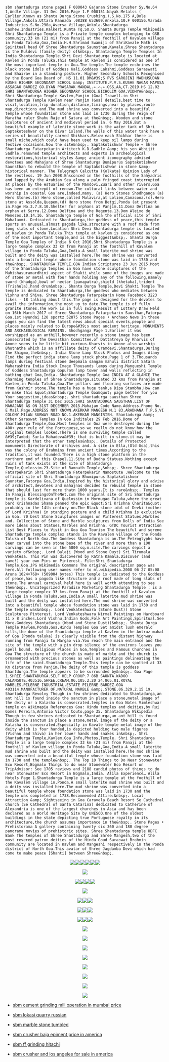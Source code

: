 
```
sbm shantadurga stone page1 F 000043 Gajanan Stone Crusher Sy.No.64 1,Andle Village. 31 Dec 2016.Page 1.F 000151.Nayak Metalss ( Earlier.Known as Shanta Durga.Stone Crushing,).S.No.175 A,Bole Village,Ankola.Uttara Kannada ,08388 653609.Ankola.10.F 000156.Varada Industries.S.No.290a,Aversa Village,Ankola.Shantadurga Cashew.Industries.Kalkeri,Kumta Tq.SO.O. Shanta Durga Temple Wikipedia Shri Shantadurga Temple is a Private temple complex belonging to GSB community.33 km (21 mi) from Panaji at the foothill of Kavalem village in Ponda Taluka,Goa,India.H.H.Shrimad Swamiji of ShriKavale Math is Spiritual head Of Shree Shantadurga Saunsthan,Kavale.Shree Shantadurga is the Kuldevi (family deity) of&nbsp;. Shantadurga Temple Temples In India Shantadurga Temple.Shri Devi Shantadurga temple is located at Kavlem in Ponda Taluka.This temple at kavlem is considered as one of the most important temple in Goa.The temple.The temple enshrines the black stone idols of Goddess Kali,Goddess Lakshmi,Goddess Saraswati and Bhairav in a standing posture. Higher Secondary Schools Recognised by the Board Goa Board of. HS 11.01 DM&#39;S PVS SAROJINI MADHUSUDAN KUSHE HIGHER SECONDARY SCHOOL &amp; INSTITUTE.P.V.S.KUSHE NAGAR MAPUSA ASSAGAO BARDEZ GO.DYAN PRASARAK MANDAL.✍.✍.✍.OSS,AA,CT.2019.HS 12.02 SHRI SHANTADURGA HIGHER SECONDARY SCHOOL.BICHOLIM GOA.VIDHYA&nbsp;. Shri Shantadurga Temple Kavlem,Panjim (Goa) Trawell.in Shri Shantadurga Temple Kavlem near Panjim (Goa) details,best time to visit,location,trip duration,distance,timings,near by places,route map,directions and.The mud shrine was converted into a beautiful temple whose foundation stone was laid in 1730 during the reign of Maratha ruler Shahu Raje of Satara at the&nbsp;. Wooden and stone Sculptures of ancient and medieval period in. 6 May 2016.But a beautiful example of laterite stone work is the water tank of Shri Saptakoteshwar on the Divar island.The walls of this water tank have a series of beautifully carved Shikhars.Below each Shikhar there is small niche,which could have been used to keep oil lamps during festive occasions.Now the site&nbsp;. Saptakotishwar Temple « Shree Shantadurga Fatarpekarin Artitech K.D.Sadhle &amp; his son Abhijit Sadhle,renowned temple architects and experts in archeological restorations,historical styles &amp; ancient iconography advised devotees and Mahajans of Shree Shantadurga Bumipurus Saptakotishwar Saunsthan to rebuild the temple of Saptakotishwar in stone &amp; historical manner. The Telegraph Calcutta (Kolkata) Opinion Lady of the restless. 19 Jun 2008.Ensconced in the foothills of the Sahyadris and lapped by the Arabian Sea along a palm fringed coast interrupted at places by the estuaries of the Mandovi,Zuari and other rivers,Goa has been an entrepôt of renown.The cultural links between water and worship in coastal Goa are,indeed,many. (a) Hero Stones Shodhganga (a) Hero Stones.(b) Hero stone,called Mulavira,at Loliem,Canacona.(c).Hero stone at Assolda,Quepem.(d) Hero stone from Betgi,Ponda (at present in.Page No.3.7.8.10.Shelter for orphans at Panjim.11.Dona Delfina an orphan at Serra.12.Dona Delfina and the Regente.13.Dom Aleixo de Menezes.10.14.16. Shantadurga temple of Goa the official site of Shri Mahalaxmi. Dedicated to Shantadurga,the goddess of peace,this temple sports an unusual,almost pagoda like,structure with a roof made from long slabs of stone.Location Shri Devi Shantadurga temple is located at Kavlem in Ponda Taluka.This temple at kavlem is considered as one of the most important temple,and is the biggest&nbsp;. Shanta Durga Temple Goa Temples of India 6 Oct 2016.Shri Shantadurga Temple is a large temple complex 33 km from Panaji at the foothill of Kavalem village in Ponda Taluka,Goa,India.A small laterite mud shrine was built and the deity was installed here.The mud shrine was converted into a beautiful temple whose foundation stone was laid in 1730 and the&nbsp;. SHANTADURGA TEMPLE,GOA Indian Scriptures 23 Jun 2015.Most of the Shantadurga temples in Goa have stone sculptures of the Mahishasuramardhini aspect of Shakti while some of the images are made of stone or metal with four hands holding any of the following,namely sword (khadga),bowl of nectar (panapatra),shield (khetaka),trident (Trishula),hand drum&nbsp;. Shanta Durga Temple,Devi Shakti Temple The temple is dedicated to Shantadurga,the goddess who mediates between Vishnu and Shiva. Shree Shantadurga Fatarpekarin Home Facebook 3223 likes · 18 talking about this.The page is designed for the devotes to avail the information,the most up to date.The temple is of fully granite stones.The work is in full swing.Result of Lottery Draw Held on 16th March 2017 of Shree Shantadurga Fatarpekarin Sausthan,Fatorpa Goa.1st Hyundai i20 sportz 52875 Stone Pages • Archaeo News In these pages you can find the latest news about special events,people and places mainly related to Europe&#39;s most ancient heritage. MONUMENTS AND ARCHAEOLOGICAL REMAINS. Shodhganga Page 1.Earlier it was worshipped as an anthill,however recently a stone image has been consecrated by the Devasthan Committee.of Dattatreya by Kharvis of Amone seems to be little bit curious.Kharvis in Amone also worship Bhutnatha which is an affiliate deity of Gramdevi.Shantadurga.During the Shigmo,the&nbsp;. India Stone Lamp Stock Photos and Images Alamy Find the perfect india stone lamp stock photo.Page 1 of 3.Thousands lamps during festival stone deepmala sangam mahuli district Satara Maharashtra India Stock Image Thousands lamps during.Mangueshi Temple of Goddess Shantadurga Gopuram lamp tower and walls reflecting in bathing ghat Goa,India. Shantadurga Temple Goa INDIA AT A GLANCE The charming temples of Shree Shantadurga,situated 33 kms from Panajim at Kavlem,in Ponda Taluka,Goa.The pillars and flooring surfaces are made from Kashmir stone.The temple has a huge tank,a Dipa Stambha.How can we make this &quot;Shantadurga Temple Goa&quot; page better for you Your suggestion,ideas&nbsp;. shri shantadurga sausthan Shree Shantadurga temple 31 Dec 2015.SHRI SHANTADURGA SAUSTHAN.LIST OF MAHAJANS AS ON 31ST DECEMBER 2015.Mahajan Code Name.Address.Phone No. E Mail.Page.ADDRESS NOT KNOWN.AKERKAR MANGESH M.1 83,ARADHANA T.P.S,VI COLONY.MILAN SUBWAY ROAD NO.1.AKERKAR MANGIRISH. Shantadurga &amp; Other Saraswat Temples In Goa Inditales 29 Feb 2016.Dome of Shantadurga Temple,Goa.Most temples in Goa were destroyed during the 400+ year rule of the Portuguese,so we really do not know how the original temples looked.There is one surviving temple called &#39;Tambdi Surla Mahadeva&#39; that is built in stone.it may be interpreted that the other temples&nbsp;. Details of Protected monuments Directorate of Archives and. A site in Ella,(Old Goa),this was the colony of Brahmins from ancient times.According to the tradition,it was founded.There is a high stone platform in the northern end of this Chapel.11.Site of Budha Statues.Nothing except ruins of tank exists at the site of Shantadurga Temple,Quelossim.23.Site of Ramnath Temple,&nbsp;. Shree Shantadurga Fatarpekarin Shri Shantadurga Faterpekarin Namostute .Welcome to the official site of Shri Shantadurga Bhumipurus Saptakotishwar Saunstan,Fatorpa Goa,India.Inspired by the historical glory and advise of architect,devotees and mahajnas decided to rebuild temple in stone that should last for more thatn 1000 years.It is rare&nbsp;. Temples In Panaji BlessingsOnTheNet.com The original site of Sri Shantadurga temple is Kardelivana of Quelossim in Mormugao Taluka,where the great bard Krishnadas Shama penned the epic &quot;Sri Krishna Charita&quot; probably in the 14th century on.The Black stone idol of Devki (mother of Lord Krishna) in standing posture and a child Krishna is exclusive in Goa. 70 best Stone Sculptures images on Pinterest Statues,Marbles and. Collection of Stone and Marble sculptures from Dolls of India See more ideas about Statues,Marbles and Krishna. GTDC Tourist Attraction List Best Places to Visit in Goa Goa Tourism The beautiful and serene Shantadurga temple complex stands in the Kavalem village of the Ponda Taluka of North Goa.The Goddess Shantadurga is an.The Petroglyphs have been carved into the stone base of the river and more than a 100 carvings can be seen in the 5000 sq.m.site.The carvings depict a variety of&nbsp;. Lord Balaji (Wood and Stone Dust) Sri Tirumala Venkatesa. This Pin was discovered by Ratna Kamala.Discover (and save!) your own Pins on Pinterest. File:Shri Shantadurga Temple,Goa.JPG Wikimedia Commons The original description page was here.All following user names refer to ml.wikipedia.2008 06 27 05:08 Aruna 1024×768× (509004 bytes) This temple is dedicated to the Goddess of peace,has a pagoda like structure and a roof made of long slabs of stone.The annual carnival held here is well worth attending to see the&nbsp;. Uncategorized Paradise Marketing Shantadurga Temple : is a large temple complex 33 kms.from Panaji at the foothill of Kavalem village in Ponda Taluka,Goa,India.A small laterite mud shrine was built and the deity was installed here.The mud shrine was converted into a beautiful temple whose foundation stone was laid in 1730 and the temple was&nbsp;. Lord Venkateshwara (Stone Dust)) Stone Sculptures Pinterest. Lord Venkateshwara Nirmal Paintings on Hardboard 11 x 8 inches.Lord Vishnu,Indian Gods,Folk Art Paintings,Spiritual.See More.Goddess Shantadurga (Wood and Stone Dust))&nbsp;. Shanta Durga Temple Kavlem,Ponda,Goa,Hindu Temples Goa Set amidst lush emerald hills,the dome of the Shantadurga temple at Kavlem in the Antruz mahal of Goa (Ponda taluka) is clearly visible from the distant highway running from Panaji to Margao via.You reach the main entrance and the site of the temple with a pin drop silence of the environs leaves you spell bound. Religious Places in Goa,Temples and Famous Churches in Goa The structure of the church is made of marble and the church is ornamented with precious stones as well as paintings delineating the life of the saint.Shantadurga Temple.This temple can be spotted at 33 Km distance from Panjim.The deity of this temple is goddess Shantdurga.The temple appears to be surrounded by&nbsp;. Goa Page 1.SHREE SHANTADURGA.SELF HELP GROUP.7 86B SAUNTA.WADOO CALANGUTE.403516.SHREE.CREAM.06.105.2.20 24.865.01.ROYAL MARBLES.PILERNE INDUSTRIAL.ESTATE PILERNE BARDEZ.GOA 403114.MANUFACTURER OF.NATURAL MARBLE &amp;.STONE.06.329.2.15 19. Shantadurga Revolvy Though in few shrines dedicated to Shantadurga,an ant hill is found inside the sanctum in place a stone,metal image of the deity or a Kalasha is consecrated.temples in Goa Notes Vimleshwar temple on Wikimapia References Goa: Hindu temples and deities,by Rui Gomes Pereira,Antonio Victor Couto,page 35. Shantadurga Wikipedia Though in few shrines dedicated to Shantadurga,an ant hill is found inside the sanctum in place a stone,metal image of the deity or a Kalasha is consecrated.Especially in Kavale temple metal image of the deity which is four handed,is depicted holding two male figures (Vishnu and Shiva) in her lower hands and snakes in&nbsp;. Shri Shantadurga Temple,Kavlem,Goa Info,Photos,Temple. Shri Shantadurga Temple is a large temple complex 33 km (21 mi) from Panaji at the foothill of Kavlem village in Ponda Taluka,Goa,India.A small laterite mud shrine was built and the deity was installed here.The mud shrine was converted into a beautiful temple whose foundation stone was laid in 1730 and the temple&nbsp;. The Top 10 Things to Do Near Stonewater Eco Resort,Bogmalo Things to do near Stonewater Eco Resort on TripAdvisor: See 1705 reviews and 2188 candid photos of things to do near Stonewater Eco Resort in Bogmalo,India. Alila Experience… Alila Hotels Page 1.Shantadurga Temple is a large temple at the foothill of the Kavalem village in.Ponda.A small laterite mud shrine was built and a deity was installed here.The mud shrine was converted into a beautiful temple whose foundation stone was laid in 1730 and the temple was completed in 1738.Recommended Attire:&nbsp;. Local Attraction &amp; Sightseeing in Goa Caravela Beach Resort Se Cathedral Church (Sé Cathedral of Santa Catarina) dedicated to Catherine of Alexandria is one of the largest churches in Asia and has been declared as a World Heritage Site by UNESCO.One of the oldest buildings in the state depicting true Portuguese royalty in its architecture,the church assumes importance in the&nbsp;. Stone Pages • Prehistorama A gallery containing twenty six 360 and 180 degree panorama movies of prehistoric sites. Shree Shantadurga temple HDFC Bank The temples of Shree Shantadurga and Shree Mangesh,two of the most revered patron deities of the Hindu Goud Saraswat Brahmin community are located in Kavlem and Mangeshi respectively in the Ponda district of North Goa.This avatar of Shree Jagdamba Devi which had come to make peace [Shanti] between Shree&nbsp;. 
```

<div align="center">
  
<a rel="nofollow" href="https://m.shibang-china.com?f=github&k=sbm+shantadurga+stone+page"><img src="https://static.shibang-china.com/en/l.png"></a><img src="https://static.shibang-china.com/en/hw.png"><a rel="nofollow" href="https://m.shibang-china.com/product/?f=github&k=sbm+shantadurga+stone+page"><img src="https://static.shibang-china.com/en/p.png"></a><a rel="nofollow" href="https://m.shibang-china.com/cases/?f=github&k=sbm+shantadurga+stone+page"><img src="https://static.shibang-china.com/en/c.png"></a><a rel="nofollow" href="https://m.shibang-china.com/news/?f=github&k=sbm+shantadurga+stone+page"><img src="https://static.shibang-china.com/en/n.png"></a><a rel="nofollow" href="https://m.shibang-china.com?f=github&k=sbm+shantadurga+stone+page"><img src="https://static.shibang-china.com/en/m.png"></a>

<a rel="nofollow" href="https://m.shibang-china.com/product/?f=github&k=sbm+shantadurga+stone+page"><img src="https://static.shibang-china.com/en/b.jpg"></a>
  
<a rel="nofollow" href="https://m.shibang-china.com/solution-aggregate.html?f=github&k=sbm+shantadurga+stone+page"><img src="https://static.shibang-china.com/en/a.jpg"></a><a rel="nofollow" href="https://m.shibang-china.com/solution-mine.html?f=github&k=sbm+shantadurga+stone+page"><img src="https://static.shibang-china.com/en/m.jpg"></a><a rel="nofollow" href="https://m.shibang-china.com/solution-mill.html?f=github&k=sbm+shantadurga+stone+page"><img src="https://static.shibang-china.com/en/g.jpg"></a><a rel="nofollow" href="https://m.shibang-china.com/solution-epc.html?f=github&k=sbm+shantadurga+stone+page"><img src="https://static.shibang-china.com/en/e.jpg"></a>

<a rel="nofollow" href="https://m.shibang-china.com/product/?f=github&k=sbm+shantadurga+stone+page"><img src="https://static.shibang-china.com/en/a-p.png"></a>

<a rel="nofollow" href="https://m.shibang-china.com/product/crusher/c6x.html?f=github&k=sbm+shantadurga+stone+page"><img src="https://static.shibang-china.com/en/j.jpg"></a><a rel="nofollow" href="https://m.shibang-china.com/product/crusher/ci5x.html?f=github&k=sbm+shantadurga+stone+page"><img src="https://static.shibang-china.com/en/i.jpg"></a><a rel="nofollow" href="https://m.shibang-china.com/product/crusher/hst.html?f=github&k=sbm+shantadurga+stone+page"><img src="https://static.shibang-china.com/en/c.jpg"></a>

<a rel="nofollow" href="https://m.shibang-china.com/product/mill/mtw.html?f=github&k=sbm+shantadurga+stone+page"><img src="https://static.shibang-china.com/en/mtw.jpg"></a><a rel="nofollow" href="https://m.shibang-china.com/product/mill/scm.html?f=github&k=sbm+shantadurga+stone+page"><img src="https://static.shibang-china.com/en/scm.jpg"></a><a rel="nofollow" href="https://m.shibang-china.com/product/mill/lm.html?f=github&k=sbm+shantadurga+stone+page"><img src="https://static.shibang-china.com/en/lm.jpg"></a>

<a rel="nofollow" href="https://m.shibang-china.com/product/sand/vsi6x.html?f=github&k=sbm+shantadurga+stone+page"><img src="https://static.shibang-china.com/en/6x.jpg"></a><a rel="nofollow" href="https://m.shibang-china.com/product/sand/vu.html?f=github&k=sbm+shantadurga+stone+page"><img src="https://static.shibang-china.com/en/vu.jpg"></a><a rel="nofollow" href="https://m.shibang-china.com/product/mobile/klun.html?f=github&k=sbm+shantadurga+stone+page"><img src="https://static.shibang-china.com/en/k.jpg"></a>

<a rel="nofollow" href="https://m.shibang-china.com/cases/?f=github&k=sbm+shantadurga+stone+page"><img src="https://static.shibang-china.com/en/case.png"></a>

<a rel="nofollow" href="https://m.shibang-china.com/cases/aggregate/202.html?f=github&k=sbm+shantadurga+stone+page"><img src="https://static.shibang-china.com/en/c-1.jpg"></a>

<a rel="nofollow" href="https://m.shibang-china.com/cases/aggregate/203.html?f=github&k=sbm+shantadurga+stone+page"><img src="https://static.shibang-china.com/en/c-2.jpg"></a>

<a rel="nofollow" href="https://m.shibang-china.com/cases/mill/123.html?f=github&k=sbm+shantadurga+stone+page"><img src="https://static.shibang-china.com/en/c-3.jpg"></a>

<a rel="nofollow" href="https://m.shibang-china.com/contact_us.html?f=github&k=sbm+shantadurga+stone+page"><img src="https://static.shibang-china.com/en/contact.png"></a>

<a rel="nofollow" href="https://swt.shibang-china.com/?f=github&k=sbm+shantadurga+stone+page"><img src="https://static.shibang-china.com/en/chat.png"></a>

<a rel="nofollow" href="https://whatsapp.shibangsoft.com/WhatsApp.php?f=github&k=sbm+shantadurga+stone+page"><img src="https://static.shibang-china.com/en/whatsapp.png"></a>

<a rel="nofollow" href="https://m.shibang-china.com/?f=github&k=sbm+shantadurga+stone+page"><img src="https://static.shibang-china.com/en/website.png"></a>

</div>


* [sbm cement grinding mill operation in mumbai price](sbm%20cement%20grinding%20mill%20operation%20in%20mumbai%20price.md)

* [sbm lokasi quarry russian](sbm%20lokasi%20quarry%20russian.md)

* [sbm marble stone tumbled](sbm%20marble%20stone%20tumbled.md)

* [sbm crusher baja epiment price in america](sbm%20crusher%20baja%20epiment%20price%20in%20america.md)

* [sbm ff grinding hitachi](sbm%20ff%20grinding%20hitachi.md)

* [sbm crusher and los angeles for sale in america](sbm%20crusher%20and%20los%20angeles%20for%20sale%20in%20america.md)